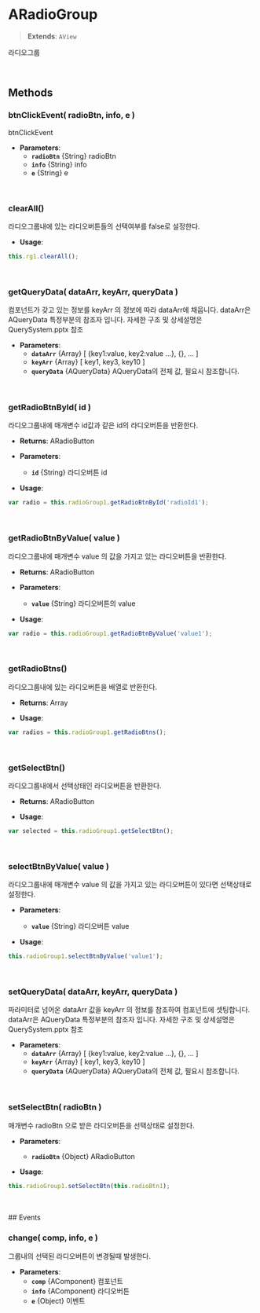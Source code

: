 # ARadioGroup
> **Extends**: `AView`

라디오그룹

<br/>

## Methods

### btnClickEvent( radioBtn, info, e )

btnClickEvent

* **Parameters**: 
	* **`radioBtn`** {String} radioBtn
	* **`info`** {String} info
	* **`e`** {String} e

<br/>

### clearAll()

라디오그룹내에 있는 라디오버튼들의 선택여부를 false로 설정한다.

* **Usage**: 
```js
this.rg1.clearAll();
```

<br/>

### getQueryData( dataArr, keyArr, queryData )

컴포넌트가 갖고 있는 정보를 keyArr 의 정보에 따라 dataArr에 채웁니다. dataArr은 AQueryData 특정부분의 참조자 입니다. 자세한 구조 및 상세설명은 QuerySystem.pptx 참조

* **Parameters**: 
	* **`dataArr`** {Array} [ {key1:value, key2:value ...}, {}, ... ]
	* **`keyArr`** {Array} [ key1, key3, key10 ]
	* **`queryData`** {AQueryData} AQueryData의 전체 값, 필요시 참조합니다.

<br/>

### getRadioBtnById( id )

라디오그룹내에 매개변수 id값과 같은 id의 라디오버튼을 반환한다.

* **Returns**: ARadioButton

* **Parameters**: 
	* **`id`** {String} 라디오버튼 id

* **Usage**: 
```js
var radio = this.radioGroup1.getRadioBtnById('radioId1');
```

<br/>

### getRadioBtnByValue( value )

라디오그룹내에 매개변수 value 의 값을 가지고 있는 라디오버튼을 반환한다.

* **Returns**: ARadioButton

* **Parameters**: 
	* **`value`** {String} 라디오버튼의 value

* **Usage**: 
```js
var radio = this.radioGroup1.getRadioBtnByValue('value1');
```

<br/>

### getRadioBtns()

라디오그룹내에 있는 라디오버튼을 배열로 반환한다.

* **Returns**: Array

* **Usage**: 
```js
var radios = this.radioGroup1.getRadioBtns();
```

<br/>

### getSelectBtn()

라디오그룹내에서 선택상태인 라디오버튼을 반환한다.

* **Returns**: ARadioButton

* **Usage**: 
```js
var selected = this.radioGroup1.getSelectBtn();
```

<br/>

### selectBtnByValue( value )

라디오그룹내에 매개변수 value 의 값을 가지고 있는 라디오버튼이 있다면 선택상태로 설정한다.

* **Parameters**: 
	* **`value`** {String} 라디오버튼 value

* **Usage**: 
```js
this.radioGroup1.selectBtnByValue('value1');
```

<br/>

### setQueryData( dataArr, keyArr, queryData )

파라미터로 넘어온 dataArr 값을 keyArr 의 정보를 참조하여 컴포넌트에 셋팅합니다. dataArr은 AQueryData 특정부분의 참조자 입니다. 자세한 구조 및 상세설명은 QuerySystem.pptx 참조

* **Parameters**: 
	* **`dataArr`** {Array} [ {key1:value, key2:value ...}, {}, ... ]
	* **`keyArr`** {Array} [ key1, key3, key10 ]
	* **`queryData`** {AQueryData} AQueryData의 전체 값, 필요시 참조합니다.

<br/>

### setSelectBtn( radioBtn )

매개변수 radioBtn 으로 받은 라디오버튼을 선택상태로 설정한다.

* **Parameters**: 
	* **`radioBtn`** {Object} ARadioButton

* **Usage**: 
```js
this.radioGroup1.setSelectBtn(this.radioBtn1);
```

<br/>
<br/>
## Events


### change( comp, info, e )

그룹내의 선택된 라디오버튼이 변경될때 발생한다.

* **Parameters**: 
	* **`comp`** {AComponent} 컴포넌트
	* **`info`** {AComponent} 라디오버튼
	* **`e`** {Object} 이벤트

<br/>

